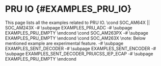# PRU IO {#EXAMPLES_PRU_IO}

This page lists all the examples related to PRU IO.
\cond SOC_AM64X || SOC_AM243X
-# \subpage EXAMPLES_PRU_ADC
-# \subpage EXAMPLES_PRU_EMPTY
\endcond
\cond SOC_AM263PX
-# \subpage EXAMPLES_PRU_EMPTY
\endcond
\cond SOC_AM263X
\note: Below mentioned example are experimental feature.
-# \subpage EXAMPLES_SENT_DECODER
-# \subpage EXAMPLES_SENT_ENCODER
-# \subpage EXAMPLES_SENT_DECODER_PRUICSS_IEP_ECAP
-# \subpage EXAMPLES_PRU_EMPTY
\endcond
